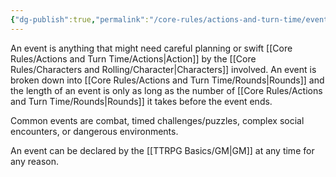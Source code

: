 ```yaml
---
{"dg-publish":true,"permalink":"/core-rules/actions-and-turn-time/events/"}
---
```


An event is anything that might need careful planning or swift [[Core Rules/Actions and Turn Time/Actions\|Action]] by the [[Core Rules/Characters and Rolling/Character\|Characters]] involved. An event is broken down into [[Core Rules/Actions and Turn Time/Rounds\|Rounds]] and the length of an event is only as long as the number of [[Core Rules/Actions and Turn Time/Rounds\|Rounds]] it takes before the event ends.

Common events are combat, timed challenges/puzzles, complex social encounters, or dangerous environments.

An event can be declared by the [[TTRPG Basics/GM\|GM]] at any time for any reason.